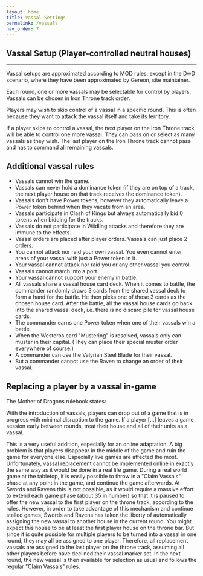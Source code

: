 ```yaml
---
layout: home
title: Vassal Settings
permalink: /vassals
nav_order: 7
---
```


## Vassal Setup (Player-controlled neutral houses)

---
Vassal setups are approximated according to MOD rules, except in the DwD scenario, where they have been approximated by Gereon, site maintainer.

Each round, one or more vassals may be selectable for control by players. Vassals can be chosen in Iron Throne track order.

Players may wish to skip control of a vassal in a specific round. This is often because they want to attack the vassal itself and take its territory.

If a player skips to control a vassal, the next player on the Iron Throne track will be able to control one more vassal. They can pass on or select as many vassals as they wish.
The last player on the Iron Throne track cannot pass and has to command all remaining vassals.

## Additional vassal rules

* Vassals cannot win the game.
* Vassals can never hold a dominance token (if they are on top of a track, the next player house on that track receives the dominance token).
* Vassals don't have Power tokens, however they automatically leave a Power token behind when they vacate from an area.
* Vassals participate in Clash of Kings but always automatically bid 0 tokens when bidding for the tracks.
* Vassals do not participate in Wildling attacks and therefore they are immune to the effects.
* Vassal orders are placed after player orders. Vassals can just place 2 orders.
* You cannot attack nor raid your own vassal. You even cannot enter areas of your vassal with just a Power token in it.
* Your vassal cannot attack nor raid you or any other vassal you control.
* Vassals cannot march into a port.
* Your vassal cannot support your enemy in battle.
* All vassals share a vassal house card deck. When it comes to battle, the commander randomly draws 3 cards from the shared vassal deck to form a hand for the battle. He then picks one of those 3 cards as the chosen house card. After the battle, all the vassal house cards go back into the shared vassal deck, i.e. there is no discard pile for vassal house cards.
* The commander earns one Power token when one of their vassals win a battle.
* When the Westeros card "Mustering" is resolved, vassals only can muster in their capital. (They can place their special muster order everywhere of course.)
* A commander can use the Valyrian Steel Blade for their vassal.
* But a commander cannot use the Raven to change an order of their vassal.

## Replacing a player by a vassal in-game

The Mother of Dragons rulebook states:

With the introduction of vassals, players can drop out of a game that is in progress with minimal disruption to the game. If a player [...] leaves a game session early between rounds, treat their house and all of their units as a vassal.

This is a very useful addition, especially for an online adaptation. A big problem is that players disappear in the middle of the game and ruin the game for everyone else. Especially live games are affected the most.
Unfortunately, vassal replacement cannot be implemented online in exactly the same way as it would be done in a real life game. During a real world game at the tabletop, it is easily possible to throw in a "Claim Vassals" phase at any point in the game, and continue the game afterwards. At Swords and Ravens this is not possible, as it would require a massive effort to extend each game phase (about 35 in number) so that it is paused to offer the new vassal to the first player on the throne track, according to the rules. However, in order to take advantage of this mechanism and continue stalled games, Swords and Ravens has taken the liberty of automatically assigning the new vassal to another house in the current round. You might expect this house to be at least the first player house on the throne bar. But since it is quite possible for multiple players to be turned into a vassal in one round, they may all be assigned to one player. Therefore, all replacement vassals are assigned to the last player on the throne track, assuming all other players before have declined their vassal marker set. In the next round, the new vassal is then available for selection as usual and follows the regular "Claim Vassals" rules.
